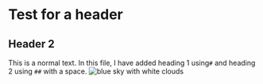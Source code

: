 # Test for a header
## Header 2
This is a normal text.
In this file, I have added heading 1 using`#` and heading 2 using `##` with a space.
![blue sky with white clouds](https://imgs.search.brave.com/Hjlj-G2jOyHnGHCqWxHJqbXzJ9guXe7mpcmnXl4quDc/rs:fit:500:0:0:0/g:ce/aHR0cHM6Ly9tZWRp/YS5pc3RvY2twaG90/by5jb20vaWQvMTg0/MTAzODY0L3Bob3Rv/L2Nsb3Vkcy1vbi1z/a3kuanBnP3M9NjEy/eDYxMiZ3PTAmaz0y/MCZjPTNKR0kxM0I4/eHdaSU9iTHRsOElO/MVZGdFBFckh2MnBL/aVdWMHRUdWVtc0k9)

